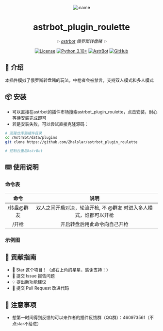 
<div align="center">

![:name](https://count.getloli.com/@astrbot_plugin_roulette?name=astrbot_plugin_roulette&theme=minecraft&padding=6&offset=0&align=top&scale=1&pixelated=1&darkmode=auto)

# astrbot_plugin_roulette

_✨ [astrbot](https://github.com/AstrBotDevs/AstrBot) 俄罗斯转盘赌 ✨_  

[![License](https://img.shields.io/badge/License-MIT-green.svg)](https://opensource.org/licenses/MIT)
[![Python 3.10+](https://img.shields.io/badge/Python-3.10%2B-blue.svg)](https://www.python.org/)
[![AstrBot](https://img.shields.io/badge/AstrBot-3.4%2B-orange.svg)](https://github.com/Soulter/AstrBot)
[![GitHub](https://img.shields.io/badge/作者-Zhalslar-blue)](https://github.com/Zhalslar)

</div>

## 🤝 介绍

本插件模拟了俄罗斯转盘赌的玩法，中枪者会被禁言，支持双人模式和多人模式

## 📦 安装

- 可以直接在astrbot的插件市场搜索astrbot_plugin_roulette，点击安装，耐心等待安装完成即可
- 若是安装失败，可以尝试直接克隆源码：

```bash
# 克隆仓库到插件目录
cd /AstrBot/data/plugins
git clone https://github.com/Zhalslar/astrbot_plugin_roulette

# 控制台重启AstrBot
```

## ⌨️ 使用说明

### 命令表

|     命令      |                    说明                    |
|:-------------:|:-----------------------------------------------:|
| /转盘@群友  | 双人之间开启对决，轮流开枪, 不 @群友 时进入多人模式，谁都可以开枪 |
| /开枪 | 开启转盘后用此命令向自己开枪 |

### 示例图

## 👥 贡献指南

- 🌟 Star 这个项目！（点右上角的星星，感谢支持！）
- 🐛 提交 Issue 报告问题
- 💡 提出新功能建议
- 🔧 提交 Pull Request 改进代码

## 📌 注意事项

- 想第一时间得到反馈的可以来作者的插件反馈群（QQ群）：460973561（不点star不给进）
